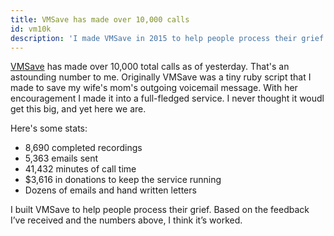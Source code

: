 ```yaml
---
title: VMSave has made over 10,000 calls
id: vm10k
description: 'I made VMSave in 2015 to help people process their grief. Yesterday it made it's 10,000th call.'
---
```


[VMSave](https://vmsave.petekeen.net) has made over 10,000 total calls as of yesterday.
That's an astounding number to me.
Originally VMSave was a tiny ruby script that I made to save my wife's mom's outgoing voicemail message. With her encouragement I made it into a full-fledged service. I never thought it woudl get this big, and yet here we are.

Here's some stats:

* 8,690 completed recordings
* 5,363 emails sent
* 41,432 minutes of call time
* $3,616 in donations to keep the service running
* Dozens of emails and hand written letters

I built VMSave to help people process their grief. Based on the feedback I’ve received and the numbers above, I think it’s worked.
